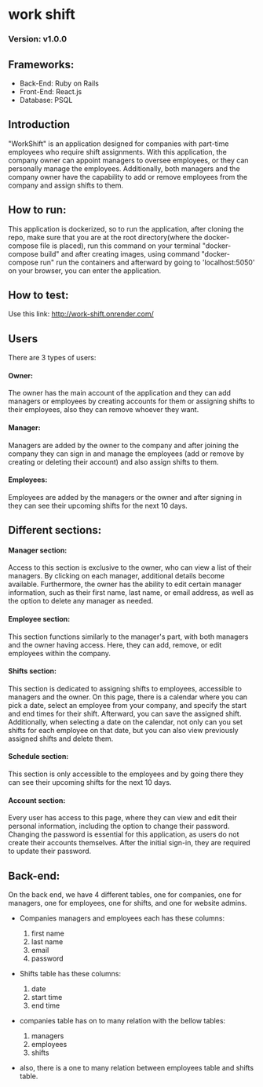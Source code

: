# work shift
### Version: v1.0.0
## Frameworks: 
- Back-End: Ruby on Rails
- Front-End: React.js
- Database: PSQL

## Introduction
"WorkShift" is an application designed for companies with part-time employees who require shift assignments. With this application, the company owner can appoint managers to oversee employees, or they can personally manage the employees. Additionally, both managers and the company owner have the capability to add or remove employees from the company and assign shifts to them.

## How to run:
This application is dockerized, so to run the application, after cloning the repo, make sure that you are at the root directory(where the docker-compose file is placed), run this command on your terminal "docker-compose build" and after creating images, using command "docker-compose run" run the containers and afterward by going to 'localhost:5050' on your browser, you can enter the application.

## How to test:
Use this link: http://work-shift.onrender.com/

## Users
There are 3 types of users:

#### Owner:
The owner has the main account of the application and they can add managers or employees by creating accounts for them or assigning shifts to their employees, also they can remove whoever they want.

#### Manager:
Managers are added by the owner to the company and after joining the company they can sign in and manage the employees (add or remove by creating or deleting their account) and also assign shifts to them.

#### Employees:
Employees are added by the managers or the owner and after signing in they can see their upcoming shifts for the next 10 days.


## Different sections:

#### Manager section:
Access to this section is exclusive to the owner, who can view a list of their managers. By clicking on each manager, additional details become available. Furthermore, the owner has the ability to edit certain manager information, such as their first name, last name, or email address, as well as the option to delete any manager as needed.

#### Employee section:
This section functions similarly to the manager's part, with both managers and the owner having access. Here, they can add, remove, or edit employees within the company.

#### Shifts section:
This section is dedicated to assigning shifts to employees, accessible to managers and the owner. On this page, there is a calendar where you can pick a date, select an employee from your company, and specify the start and end times for their shift. Afterward, you can save the assigned shift.
    Additionally, when selecting a date on the calendar, not only can you set shifts for each employee on that date, but you can also view previously assigned shifts and delete them.

#### Schedule section:
This section is only accessible to the employees and by going there they can see their upcoming shifts for the next 10 days.

#### Account section:
Every user has access to this page, where they can view and edit their personal information, including the option to change their password. Changing the password is essential for this application, as users do not create their accounts themselves. After the initial sign-in, they are required to update their password.

 ## Back-end:
 On the back end, we have 4 different tables, one for companies, one for managers, one for employees, one for shifts, and one for website admins.
- Companies managers and employees each has these columns:
    1) first name
    2) last name
    3) email
    4) password

- Shifts table has these columns:
    1) date
    2) start time
    3) end time

- companies table has on to many relation with the bellow tables:
    1) managers
    2) employees
    3) shifts

- also, there is a one to many relation between employees table and shifts table.
